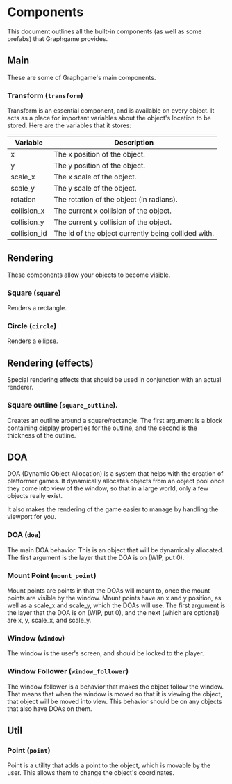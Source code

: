 # Components
This document outlines all the built-in components (as well as some prefabs) that Graphgame provides.

## Main
These are some of Graphgame's main components.

### Transform (`transform`)
Transform is an essential component, and is available on every object. It acts as a place for important variables about the object's location to be stored. Here are the variables that it stores:

| Variable     | Description                                         |
|--------------|-----------------------------------------------------|
| x            | The x position of the object.                       |
| y            | The y position of the object.                       |
| scale_x      | The x scale of the object.                          |
| scale_y      | The y scale of the object.                          |
| rotation     | The rotation of the object (in radians).            |
| collision_x  | The current x collision of the object.              |
| collision_y  | The current y collision of the object.              |
| collision_id | The id of the object currently being collided with. |

## Rendering
These components allow your objects to become visible.

### Square (`square`)
Renders a rectangle.

### Circle (`circle`)
Renders a ellipse.

## Rendering (effects)
Special rendering effects that should be used in conjunction with an actual renderer.

### Square outline (`square_outline`).
Creates an outline around a square/rectangle. The first argument is a block containing display properties for the outline, and the second is the thickness of the outline.

## DOA
DOA (Dynamic Object Allocation) is a system that helps with the creation of platformer games. It dynamically allocates objects from an object pool once they come into view of the window, so that in a large world, only a few objects really exist.

It also makes the rendering of the game easier to manage by handling the viewport for you.

### DOA (`doa`)
The main DOA behavior. This is an object that will be dynamically allocated. The first argument is the layer that the DOA is on (WIP, put 0).

### Mount Point (`mount_point`)
Mount points are points in that the DOAs will mount to, once the mount points are visible by the window. Mount points have an x and y position, as well as a scale_x and scale_y, which the DOAs will use. The first argument is the layer that the DOA is on (WIP, put 0), and the next (which are optional) are x, y, scale_x, and scale_y.

### Window (`window`)
The window is the user's screen, and should be locked to the player.

### Window Follower (`window_follower`)
The window follower is a behavior that makes the object follow the window. That means that when the window is moved so that it is viewing the object, that object will be moved into view. This behavior should be on any objects that also have DOAs on them.

## Util

### Point (`point`)
Point is a utility that adds a point to the object, which is movable by the user. This allows them to change the object's coordinates.